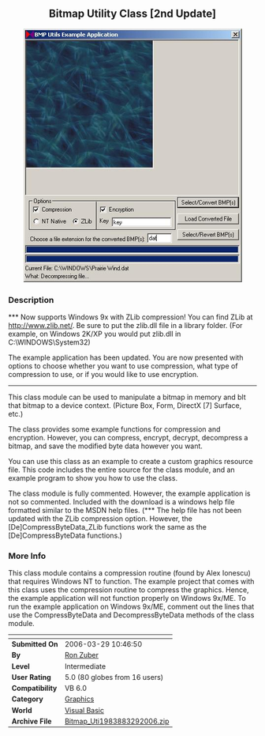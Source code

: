 ﻿<div align="center">

## Bitmap Utility Class \[2nd Update\]

<img src="PIC2006329135657853.JPG">
</div>

### Description

*** Now supports Windows 9x with ZLib compression! You can find ZLib at http://www.zlib.net/. Be sure to put the zlib.dll file in a library folder. (For example, on Windows 2K/XP you would put zlib.dll in C:\WINDOWS\System32)

The example application has been updated. You are now presented with options to choose whether you want to use compression, what type of compression to use, or if you would like to use encryption.

----

This class module can be used to manipulate a bitmap in memory and blt that bitmap to a device context. (Picture Box, Form, DirectX [7] Surface, etc.)

The class provides some example functions for compression and encryption. However, you can compress, encrypt, decrypt, decompress a bitmap, and save the modified byte data however you want.

You can use this class as an example to create a custom graphics resource file. This code includes the entire source for the class module, and an example program to show you how to use the class.

The class module is fully commented. However, the example application is not so commented. Included with the download is a windows help file formatted similar to the MSDN help files. (*** The help file has not been updated with the ZLib compression option. However, the [De]CompressByteData_ZLib functions work the same as the [De]CompressByteData functions.)
 
### More Info
 
This class module contains a compression routine (found by Alex Ionescu) that requires Windows NT to function. The example project that comes with this class uses the compression routine to compress the graphics. Hence, the example application will not function properly on Windows 9x/ME. To run the example application on Windows 9x/ME, comment out the lines that use the CompressByteData and DecompressByteData methods of the class module.


<span>             |<span>
---                |---
**Submitted On**   |2006-03-29 10:46:50
**By**             |[Ron Zuber](https://github.com/Planet-Source-Code/PSCIndex/blob/master/ByAuthor/ron-zuber.md)
**Level**          |Intermediate
**User Rating**    |5.0 (80 globes from 16 users)
**Compatibility**  |VB 6\.0
**Category**       |[Graphics](https://github.com/Planet-Source-Code/PSCIndex/blob/master/ByCategory/graphics__1-46.md)
**World**          |[Visual Basic](https://github.com/Planet-Source-Code/PSCIndex/blob/master/ByWorld/visual-basic.md)
**Archive File**   |[Bitmap\_Uti1983883292006\.zip](https://github.com/Planet-Source-Code/ron-zuber-bitmap-utility-class-2nd-update__1-64749/archive/master.zip)









